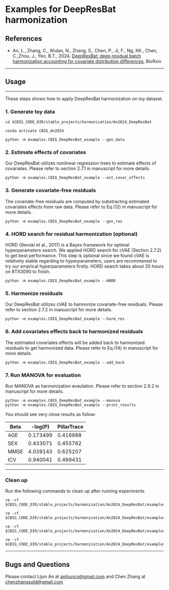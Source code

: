 # Examples for DeepResBat harmonization

## References

-   An, L., Zhang, C., Wulan, N., Zhang, S., Chen, P., Ji, F., Ng, KK., Chen, C.,Zhou, J., Yeo, B.T., 2024. [DeepResBat: deep residual batch harmonization accounting for covariate distribution differences](https://doi.org/10.1101/2024.01.18.574145), BioRxiv

---

## Usage

---

These steps shows how to apply DeepResBat harmonization on toy dataset.

### 1. Generate toy data

```
cd $CBIG_CODE_DIR/stable_projects/harmonization/An2024_DeepResBat

conda activate CBIG_An2024

python -m examples.CBIG_DeepResBat_example --gen_data
```

### 2. Estimate effects of covariates

Our DeepResBat utilizes nonlinear regression trees to estimate effects of covariates. Please refer to section 2.7.1 in manuscript for more details.

```
python -m examples.CBIG_DeepResBat_example --est_covar_effects
```

### 3. Generate covariate-free residuals

The covariate-free residuals are computed by substracting estimated covariates effects from raw data. Please refer to Eq.(12) in manuscript for more details.

```
python -m examples.CBIG_DeepResBat_example --gen_res
```

### 4. HORD search for residual harmonization (optional)

HORD (Ilievski et al., 2017) is a Bayes framework for optimal hyperparameters search. We applied HORD search for cVAE (Section 2.7.2) to get best performance. This step is optional since we found cVAE is relatively stable regarding to hyperparameters, users are recommened to try our emprical hyperparameters firstly. HORD search takes about 20 hours on RTX3090 to finish.

```
python -m examples.CBIG_DeepResBat_example --HORD
```

### 5. Harmonize residuals

Our DeepResBat utilizes cVAE to harmonize covariate-free residuals. Please refer to section 2.7.2 in manuscript for more details.

```
python -m examples.CBIG_DeepResBat_example --harm_res
```

### 6. Add covariates effects back to harmonized residuals

The estimated covariates effects will be added back to harmonized residuals to get harmonized data. Please refer to Eq.(14) in manuscript for more details.

```
python -m examples.CBIG_DeepResBat_example --add_back
```

### 7. Run MANOVA for evaluation

Run MANOVA as harmonization evaulation. Please refer to section 2.9.2 in manuscript for more details.

```
python -m examples.CBIG_DeepResBat_example --manova
python -m examples.CBIG_DeepResBat_example --print_results
```

You should see very close results as follow:

| Beta | -log(P)  | PillarTrace |
| ---- | -------- | ----------- |
| AGE  | 0.173499 | 0.416988    |
| SEX  | 0.433071 | 0.455762    |
| MMSE | 4.039143 | 0.625207    |
| ICV  | 0.940041 | 0.499431    |

---

### Clean up

Run the following commands to clean up after running experiments

```
rm -rf $CBIG_CODE_DIR/stable_projects/harmonization/An2024_DeepResBat/examples/data

rm -rf $CBIG_CODE_DIR/stable_projects/harmonization/An2024_DeepResBat/examples/checkpoints

rm -rf $CBIG_CODE_DIR/stable_projects/harmonization/An2024_DeepResBat/examples/results

rm -rf $CBIG_CODE_DIR/stable_projects/harmonization/An2024_DeepResBat/examples/__pycache__
```

---

## Bugs and Questions

Please contact Lijun An at anlijuncn@gmail.com and Chen Zhang at chenzhangsutd@gmail.com
